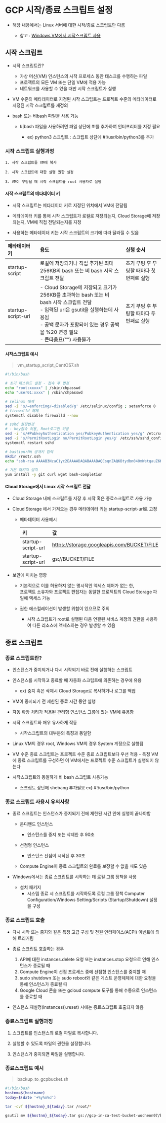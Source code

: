 # GCP 시작/종료 스크립트 설정 
- 해당 내용에서는 Linux 서버에 대한 시작/종료 스크립트만 다룸

    - 참고 : [Windows VM에서 시작스크립트 사용](https://cloud.google.com/compute/docs/instances/startup-scripts/windows?hl=ko)

## 시작 스크립트
- 시작 스크립트란?
    - 가상 머신(VM) 인스턴스의 시작 프로세스 동안 태스크를 수행하는 파일
    - 프로젝트의 모든 VM 또는 단일 VM에 적용 가능
    - 네트워크를 사용할 수 있을 때만 시작 스크립트가 실행

- VM 수준의 메타데이터로 지정된 시작 스크립트는 프로젝트 수준의 메타데이터로 지정된 시작 스크립트를 재정의

- bash 또는 비bash 파일을 사용 가능
    
    - 비bash 파일을 사용하려면 파일 상단에 #!를 추가하여 인터프리터를 지정 필요
        
        - ex) python3 스크립트 : 스크립트 상단에 #!/usr/bin/python3를 추가

### 시작 스크립트 실행과정
```
1. 시작 스크립트를 VM에 복사

2. 시작 스크립트에 대한 실행 권한 설정

3. VM이 부팅될 때 시작 스크립트를 root 사용자로 실행
```

#### 시작 스크립트의 메타데이터 키
- 시작 스크립트는 메타데이터 키로 지정된 위치에서 VM에 전달됨

- 메타데이터 키를 통해  시작 스크립트가 로컬로 저장되는지, Cloud Storage에 저장되는지, VM에 직접 전달되는지를 지정

- 사용하는 메타데이터 키는 시작 스크립트의 크기에 따라 달라질 수 있음

|메타데이터 키|용도|실행 순서|
|:-|:-|:-|
|startup-script|로컬에 저장되거나 직접 추가된 최대 256KB의 bash 또는 비 bash 시작 스크립트 전달|초기 부팅 후 부팅할 때마다 첫 번째로 실행|
|startup-script-url|- Cloud Storage에 저장되고 크기가 256KB를 초과하는 bash 또는 비 bash 시작 스크립트 전달<br>- 입력된 url은 gsutil을 실행하는데 사용됨<br> - 공백 문자가 포함되어 있는 경우 공백을 %20 변경 필요<br>- 큰따옴표("") 사용불가|초기 부팅 후 부팅할 때마다 두 번째로 실행|


#### 시작스크립트 예시 
>vm_startup_script_CentOS7.sh

```bash
#!/bin/bash

# 초기 패스워드 설정 - 접속 후 변경
echo "root:xxxxx" | /sbin/chpasswd
echo "user01:xxxx" | /sbin/chpasswd

# selinux 해제
sed -i 's/=enforcing/=disabled/g' /etc/selinux/config ; setenforce 0
# firewalld 해제
systemctl disable firewalld --now

# sshd 설정변경 
# - key접속 허용, Root로그인 허용
sed -i 's/#PubkeyAuthentication yes/PubkeyAuthentication yes/g' /etc/ssh/sshd_config
sed -i 's/PermitRootLogin no/PermitRootLogin yes/g' /etc/ssh/sshd_config
systemctl restart sshd

# bastion서버 공개키 입력
mkdir /root/.ssh
echo "ssh-rsa AAAAB3NzaC1yc2EAAAADAQABAAABAQCsqnZAQKBtydbn040mWetqauZ6Kx+a7r5B4AH4gv2iPmRpSJdBsphKioxaeQ0F9+h5DMY5xfEQIW2PXc7UM9+we2OHf0pirgA1QTXPOoXBmd31Z1dMWMlIBIpXjoyLZ79XHRk9r0U7hoO9/zAUrG49csq+bfRPYZG8GtQcXnRa7mVeapTxIHeHmoiEXTOMx4qG/8iR/BfWjLn55RXXwHDHgq4pm+3NBCiZzV+EgMKLppP2tM4x6Dq8WZT5yxbTGjSypfYULiLB5dPLx2t3KuiCnQBRephhb9pzcrxQAeh7AHI5EmRs8o5W6bCK6iwTPmnRHqeIvWc9Xo2gJLqYXSZd root@gcp-ansible-test" > /root/.ssh/authorized_keys

# 기본 패키지 설치
yum install -y git curl wget bash-completion
```


#### Cloud Storage에서 Linux 시작 스크립트 전달
- Cloud Storage 내에 스크립트를 저장 후 시작 혹은 종료스크립트로 사용 가능

- Cloud Storage 에서 가져오는 경우 메타데이터 키는 startup-script-url로 고정
    - 메타데이터 사용예시 

        |키|값|
        |:-|:-|
        |startup-script-url|https://storage.googleapis.com/BUCKET/FILE|
        |startup-script-url|gs://BUCKET/FILE|

- 보안에 미치는 영향
    - 기본적으로 이를 허용하지 않는 명시적인 액세스 제어가 없는 한, <br> 프로젝트 소유자와 프로젝트 편집자는 동일한 프로젝트의 Cloud Storage 파일에 액세스 가능

    - 권한 에스컬레이션이 발생할 위험이 있으므로 주의
        - 시작 스크립트가 root로 실행된 다음 연결된 서비스 계정의 권한을 사용하여 다른 리소스에 액세스하는 경우 발생할 수 있음


## 종료 스크립트
### 종료 스크립트란?
- 인스턴스가 중지되거나 다시 시작되기 바로 전에 실행하는 스크립트

- 인스턴스를 시작하고 종료할 때 자동화 스크립트에 의존하는 경우에 유용
    - ex) 중지 혹은 삭제시 Cloud Storage로 복사하거나 로그를 백업
- VM이 중지되기 전 제한된 종료 시간 동안 실행

- 자동 확장 처리가 적용된 관리형 인스턴스 그룹에 있는 VM에 유용함

-  시작 스크립트와 매우 유사하게 작동
    - 시작스크립트의 대부분의 특징과 동일함

- Linux VM의 경우 root, Windows VM의 경우 System 계정으로 실행됨

-  VM 수준 종료 스크립트는 프로젝트 수준 종료 스크립트보다 우선 적용
        - 특정 VM에 종료 스크립트를 구성하면 이 VM에서는 프로젝트 수준 스크립트가 실행되지 않는다

- 시작스크립트와 동일하게 비 bash 스크립트 사용가능 
    - 스크립트 상단에 shebang 추가필요 ex) #!/usr/bin/python

### 종료 스크립트 사용시 유의사항

- 종료 스크립트는 인스턴스가 중지되기 전에 제한된 시간 안에 실행이 끝나야함
    
    - 온디맨드 인스턴스
        - 인스턴스를 중지 또는 삭제한 후 90초
    
    - 선점형 인스턴스
        - 인스턴스 선점이 시작된 후 30초
    
    - Compute Engine이 종료 스크립트의 완료를 보장할 수 없을 때도 있음


- Windows에서는 종료 스크립트를 시작하는 데 로컬 그룹 정책을 사용
    - 설치 패키지 
        - 시스템 종료 시 스크립트를 시작하도록 로컬 그룹 정책 Computer Configuration/Windows Setting/Scripts (Startup/Shutdown) 설정을 구성



### 종료 스크립트 호출
- 다시 시작 또는 중지와 같은 특정 고급 구성 및 전원 인터페이스(ACPI) 이벤트에 의해 트리거됨

- 종료 스크립트 호출하는 경우
    1. API에 대한 instances.delete 요청 또는 instances.stop 요청으로 인해 인스턴스가 종료될 때
    2. Compute Engine이 선점 프로세스 중에 선점형 인스턴스를 중지할 때
    3. sudo shutdown 또는 sudo reboot와 같은 게스트 운영체제에 대한 요청을 통해 인스턴스가 종료될 때
    4. Google Cloud 콘솔 또는 gcloud compute 도구를 통해 수동으로 인스턴스를 종료할 때

- 인스턴스 재설정(instances().reset) 시에는 종료스크립트 호출되지 않음

### 종료스크립트 실행과정
1. 스크립트를 인스턴스의 로컬 파일로 복사합니다.

2. 실행할 수 있도록 파일의 권한을 설정합니다.

3. 인스턴스가 중지되면 파일을 실행합니다.

### 종료스크립트 예시
> backup_to_gcpbucket.sh

```bash
#!/bin/bash
hostnm=$(hostname)
today=$(date '+%y%m%d')

tar -cvf ${hostnm}_${today}.tar /root/*

gsutil mv ${hostnm}_${today}.tar gs://gcp-in-ca-test-bucket-wocheon07/backup/vm_backups/
```